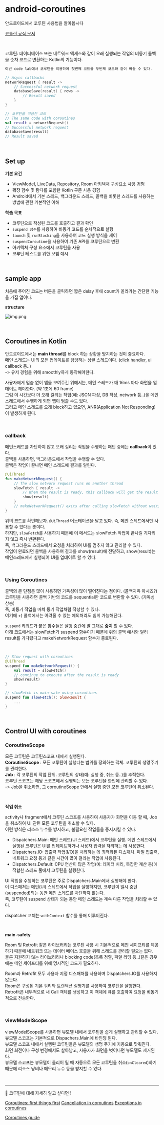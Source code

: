 # android-coroutines

안드로이드에서 코루틴 사용법을 알아봅시다

[코틀린 공식 문서](https://kotlinlang.org/docs/coroutines-overview.html)

<br>

코루틴: 데이터베이스 또는 네트워크 액세스와 같이 오래 실행되는 작업의 비동기 콜백을 순차 코드로 변환하는 Kotlin의 기능이다.

```kotlin
이번 code lab에서 코루틴을 이용하여 첫번째 코드를 두번째 코드와 같이 바꿀 수 있다.

// Async callbacks
networkRequest { result ->
    // Successful network request
    databaseSave(result) { rows ->
        // Result saved
    }
}

// 코루틴을 적용한 코드
// The same code with coroutines
val result = networkRequest()
// Successful network request
databaseSave(result)
// Result saved
```

<br>

## Set up

**기본 요건**

- ViewModel, LiveData, Repository, Room 아키텍처 구성요소 사용 경험
- 확장 함수 및 람다를 포함한 Kotlin 구문 사용 경험
- Android에서 기본 스레드, 백그라운드 스레드, 콜백을 비롯한 스레드를 사용하는 방법에 관한 기본적인 이해

**학습 목표**

- 코루틴으로 작성된 코드를 호출하고 결과 확인
- `suspend 함수`를 사용하여 비동기 코드를 순차적으로 실행
- `launch` 및 `runBlocking`을 사용하여 코드 실행 방식을 제어
- `suspendCoroutine`을 사용하여 기존 API를 코루틴으로 변환
- 아키텍처 구성 요소에서 코루틴을 사용
- 코루틴 테스트를 위한 모범 예시

<br>

## sample app

처음에 주어진 코드는 버튼을 클릭하면 짧은 delay 후에 count가 올라가는 간단한 기능을 가집 앱이다.

**structure**

![img.png](img.png)

<br>

## Coroutines in Kotlin

안드로이드에서는 **main thread**를 block 하는 상황을 방지하는 것이 중요하다.  <br>
메인 스레드는 UI의 모든 업데이트를 담당하는 싱글 스레드이다. (click handler, ui callback 등..) <br>
-> 유저 경험을 위해 smoothly하게 동작해야한다.

사용자에게 멈춤 없이 앱을 보여주긴 위해서는, 메인 스레드가 매 16ms 마다 화면을 업데이트 해야한다. (약 1초에 60 frame) <br>
그럼 이 시간보다 더 오래 걸리는 작업(예: JSON 파싱, DB 작성, network 등..)을 메인 스레드에서 수행하게 되면 앱이 멈출 수도 있다. <br>
그리고 메인 스레드를 오래 block하고 있으면, ANR(Application Not Responding)이 발생하게 된다.

<br>

### callback

메인스레드를 차단하지 않고 오래 걸리는 작업을 수행하는 패턴 중에는 **callback**이 있다. <br>
콜백을 사용하면, 백그라운드에서 작업을 수행할 수 있다. <br>
콜백은 작업이 끝나면 메인 스레드에 결과를 알린다. <br>

```kotlin
@UiThread
fun makeNetworkRequest() {
    // The slow network request runs on another thread
    slowFetch { result ->
        // When the result is ready, this callback will get the result
        show(result)
    }
    // makeNetworkRequest() exits after calling slowFetch without waiting for the result
}
```

위의 코드를 확인해보자. `@UiThread` 어노테이션을 달고 있다. 즉, 메인 스레드에서만 사용할 수 있다는 뜻이다. <br>
하지만, `slowFetch`를 사용하기 때문에 이 메서드는 slowFetch 작업이 끝나길 기다리지 않고 즉시 반환된다. <br>
즉, 백그라운드 스레드에서 요청을 처리하여 UI를 멈추지 않고 관리할 수 있다. <br>
작업이 완료되면 콜백을 사용하여 결과를 show(result)에 전달하고, show(result)는 메인스레드에서 실행되어 UI를 업데이트 할 수 있다.

<br>

### Using Coroutines

콜백의 큰 단점은 많이 사용하면 가독성이 많이 떨어진다는 점이다. (콜백지옥 아시죠?) <br>
코루틴을 사용하면 콜백 기반의 코드를 sequential한 코드로 변환할 수 있다. (가독성 상승) <br>
즉, 비동기 작업을 마치 동기 작업처럼 작성할 수 있다. <br>
여기에 +) 콜백에서는 어려울 수 있는 예외처리도 쉽게 가능해진다. <br>

`suspend` 키워드가 붙은 함수들은 실행 중간에 말 그대로 **중지** 할 수 있다. <br>
아래 코드에서는 slowFetch가 suspend 함수이기 때문에 위의 콜백 예시와 달리 result를 기다렸다고 makeNetworkRequest 함수가 종료된다.

 <br>

```kotlin
// Slow request with coroutines
@UiThread
suspend fun makeNetworkRequest() {
    val result = slowFetch()
    // continue to execute after the result is ready
    show(result)
}

// slowFetch is main-safe using coroutines
suspend fun slowFetch(): SlowResult {
    ...
}
```

<br>

## Control UI with coroutines

### CoroutineScope

모든 코루틴은 코루틴스코프 내에서 실행된다. <br>
**CoroutineScope** : 모든 코루틴이 실행디는 범위를 정의하는 객체. 코루틴의 생명주기를 관리한다. <br>
**Job** : 각 코루틴의 작업 단위. 코루틴의 상태(예: 실행 중, 취소 등..)를 추적한다. <br>
코루틴 스코프는 해당 스코프에서 실행되는 모든 코루틴을 한번에 관리할 수 있다. <br>
-> Job을 취소하면, 그 coroutineScope 안에서 실행 중인 모든 코루틴이 취소된다. <br>

 <br>

**작업 취소**

activity나 fragment에서 코루틴 스코프를 사용하여 사용자가 화면을 이동 할 때, Job을 취소하여 UI 관련 모든 코루틴을 취소할 수 있다. <br>
이런 방식은 리소스 누수를 방지하고, 불필요한 작업들을 중지시킬 수 있다.

- Dispatchers.Main: 메인 스레드(UI 스레드)에서 코루틴을 실행. 메인 스레드에서 실행된 코루틴은 UI를 업데이트하거나 사용자 입력을 처리하는 데 사용한다.
- Dispatchers.IO: 입출력 작업(I/O)을 처리하는 데 최적화된 디스패처. 파일 입출력, 네트워크 요청 등과 같은 시간이 많이 걸리는 작업에 사용된다.
- Dispatchers.Default: CPU 연산이 많은 작업(예: 데이터 처리, 복잡한 계산 등)에 적합한 스레드 풀에서 코루틴을 실행한다.

UI 작업을 수행하는 코루틴은 주로 Dispatchers.Main에서 실행해야 한다. <br>
이 디스패처는 메인(UI) 스레드에서 작업을 실행하지만, 코루틴이 일시 중단(suspended)되는 동안 메인 스레드를 차단하지 않는다. <br>
즉, 코루틴이 suspend 상태가 되는 동안 메인 스레드는 계속 다른 작업을 처리할 수 있다. <br>

dispatcher 교체는 `withContext` 함수를 통해 이루어진다.

 <br>

**main-safety**

Room 및 Retrofit 같은 라이브러리는 코루틴 사용 시 기본적으로 메인 세이프티를 제공하기 때문에 네트워크 또는 데이터 베이스 호출을 위해 스레드를 관리할 필요는 없다. <br>
물론 지원하지 않는 라이브러리나 blocking code(목록 정렬, 파일 리딩 등..)같은 경우에는 메인 세이프티를 위해 명시적인 코드가 필요하다.

Room과 Retrofit 모두 사용자 지정 디스패처를 사용하며 Dispatchers.IO를 사용하지 않는다. <br>
Room은 구성된 기본 쿼리와 트랜잭션 실행기를 사용하여 코루틴을 실행한다. <br>
Retrofit은 내부적으로 새 Call 객체를 생성하고 이 객체에 큐를 호출하여 요청을 비동기적으로 전송한다. 

 <br>

### viewModelScope

viewModelScope를 사용하면 뷰모델 내에서 코루틴을 쉽게 실행하고 관리할 수 있다. <br>
뷰모델 스코프는 기본적으로 Dispachers.Main에 바인딩 된다. <br>
뷰모델 스코프 내에서 실행된 코루틴들은 뷰모델의 생명 주기에 자동으로 맞춰진다. <br>
화면 회전이나 구성 변경에서도 살아남고, 사용자가 화면을 벗어나면 뷰모델도 제거된다. <br>
뷰모델 스코프는 뷰모델이 클리어 될 때 자동으로 모든 코루틴을 취소(`onCleared`)하기 때문에 리소스 낭비나 메모리 누수 등을 방지할 수 있다.

<br>

---

🤔 코루틴에 대해 자세히 알고 싶다면 !

[Coroutines: first things first](https://medium.com/androiddevelopers/coroutines-first-things-first-e6187bf3bb21)
[Cancellation in coroutines](https://medium.com/androiddevelopers/cancellation-in-coroutines-aa6b90163629)
[Exceptions in coroutines](https://medium.com/androiddevelopers/exceptions-in-coroutines-ce8da1ec060c)

[Coroutines guide](https://kotlinlang.org/docs/coroutines-guide.html)
